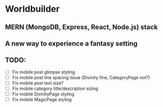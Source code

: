 # Worldbuilder
## MERN (MongoDB, Express, React, Node.js) stack
## A new way to experience a fantasy setting
## TODO:
- [ ] Fix mobile post glimpse styling
- [ ] Fix mobile post line spacing issue (Divinity fine, CategoryPage not?)
- [ ] Fix mobile post text size?
- [ ] Fix mobile category title/description sizing
- [ ] Fix mobile DivinityPage styling
- [ ] Fix mobile MagicPage styling
